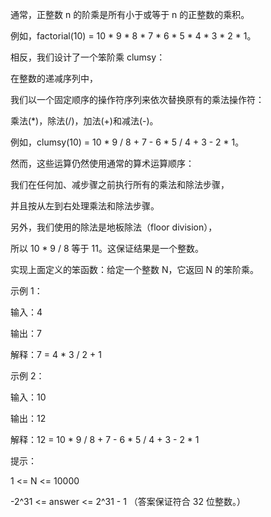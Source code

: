 通常，正整数 n 的阶乘是所有小于或等于 n 的正整数的乘积。

例如，factorial(10) = 10 * 9 * 8 * 7 * 6 * 5 * 4 * 3 * 2 * 1。

相反，我们设计了一个笨阶乘 clumsy：

在整数的递减序列中，

我们以一个固定顺序的操作符序列来依次替换原有的乘法操作符：

乘法(*)，除法(/)，加法(+)和减法(-)。

例如，clumsy(10) = 10 * 9 / 8 + 7 - 6 * 5 / 4 + 3 - 2 * 1。

然而，这些运算仍然使用通常的算术运算顺序：

我们在任何加、减步骤之前执行所有的乘法和除法步骤，

并且按从左到右处理乘法和除法步骤。

另外，我们使用的除法是地板除法（floor division），

所以 10 * 9 / 8 等于 11。这保证结果是一个整数。

实现上面定义的笨函数：给定一个整数 N，它返回 N 的笨阶乘。

 

示例 1：

输入：4

输出：7

解释：7 = 4 * 3 / 2 + 1

示例 2：

输入：10

输出：12

解释：12 = 10 * 9 / 8 + 7 - 6 * 5 / 4 + 3 - 2 * 1
 

提示：

1 <= N <= 10000

-2^31 <= answer <= 2^31 - 1  （答案保证符合 32 位整数。）